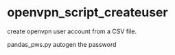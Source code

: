 # openvpn_script_createuser
create openvpn user account from a CSV file.

pandas_pws.py
autogen the password
